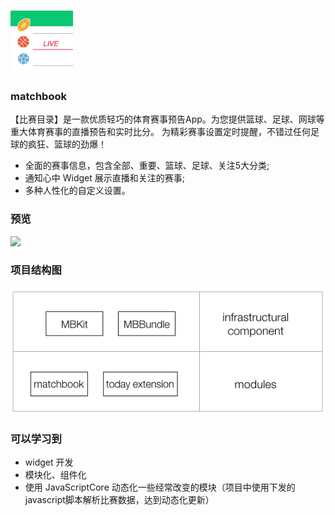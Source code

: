 ### <img src="/docs/logo_ic1024.png" height="100"/>
### matchbook
【比赛目录】是一款优质轻巧的体育赛事预告App。为您提供篮球、足球、网球等重大体育赛事的直播预告和实时比分。
为精彩赛事设置定时提醒，不错过任何足球的疯狂、篮球的劲爆！
- 全面的赛事信息，包含全部、重要、篮球、足球、关注5大分类;
- 通知心中 Widget 展示直播和关注的赛事;
- 多种人性化的自定义设置。

### 预览 
<img src="/docs/preview.gif" height="600" />

### 项目结构图
<img src="/docs/matchbook_projs.png" />

### 可以学习到
- widget 开发
- 模块化、组件化
- 使用 JavaScriptCore 动态化一些经常改变的模块（项目中使用下发的javascript脚本解析比赛数据，达到动态化更新）

